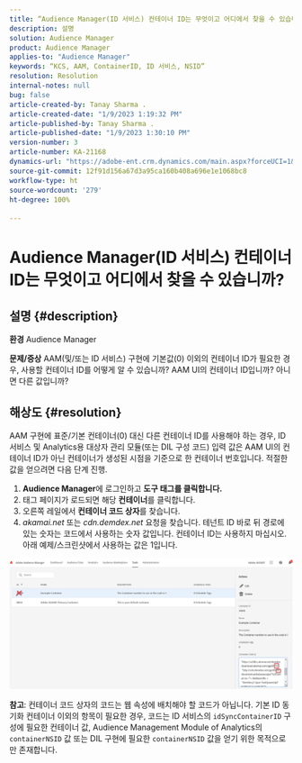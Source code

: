 ```yaml
---
title: “Audience Manager(ID 서비스) 컨테이너 ID는 무엇이고 어디에서 찾을 수 있습니까?”
description: 설명
solution: Audience Manager
product: Audience Manager
applies-to: "Audience Manager"
keywords: “KCS, AAM, ContainerID, ID 서비스, NSID”
resolution: Resolution
internal-notes: null
bug: false
article-created-by: Tanay Sharma .
article-created-date: "1/9/2023 1:19:32 PM"
article-published-by: Tanay Sharma .
article-published-date: "1/9/2023 1:30:10 PM"
version-number: 3
article-number: KA-21168
dynamics-url: "https://adobe-ent.crm.dynamics.com/main.aspx?forceUCI=1&pagetype=entityrecord&etn=knowledgearticle&id=af73203e-2090-ed11-aad1-6045bd006793"
source-git-commit: 12f91d156a67d3a95ca160b408a696e1e1068bc8
workflow-type: ht
source-wordcount: '279'
ht-degree: 100%

---
```


# Audience Manager(ID 서비스) 컨테이너 ID는 무엇이고 어디에서 찾을 수 있습니까?

## 설명 {#description}

<b>환경</b>
Audience Manager


<b>문제/증상</b>
AAM(및/또는 ID 서비스) 구현에 기본값(0) 이외의 컨테이너 ID가 필요한 경우, 사용할 컨테이너 ID를 어떻게 알 수 있습니까? AAM UI의 컨테이너 ID입니까? 아니면 다른 값입니까?


## 해상도 {#resolution}


AAM 구현에 표준/기본 컨테이너(0) 대신 다른 컨테이너 ID를 사용해야 하는 경우, ID 서비스 및 Analytics용 대상자 관리 모듈(또는 DIL 구성 코드) 입력 값은 AAM UI의 컨테이너 ID가 아닌 컨테이너가 생성된 시점을 기준으로 한 컨테이너 번호입니다. 적절한 값을 얻으려면 다음 단계 진행.

1. <b>Audience Manager</b>에 로그인하고 <b>도구</b><b> 태그를 클릭합니다.</b>
2. 태그 페이지가 로드되면 해당 <b>컨테이너</b>를 클릭합니다.
3. 오른쪽 레일에서 <b>컨테이너 코드 상자</b>를 찾습니다.
4. *akamai.net* 또는 *cdn.demdex.net* 요청을 찾습니다. 테넌트 ID 바로 뒤 경로에 있는 숫자는 코드에서 사용하는 숫자 값입니다. 컨테이너 ID는 사용하지 마십시오. 아래 예제/스크린샷에서 사용하는 값은 1입니다.


![](assets/4768ad75-347c-ed11-81ac-6045bd006a22.png)

<b>참고</b>: 컨테이너 코드 상자의 코드는 웹 속성에 배치해야 할 코드가 아닙니다. 기본 ID 동기화 컨테이너 이외의 항목이 필요한 경우, 코드는 ID 서비스의 `idSyncContainerID` 구성에 필요한 컨테이너 값, Audience Management Module of Analytics의 `containerNSID` 값 또는 DIL 구현에 필요한 `containerNSID` 값을 얻기 위한 목적으로만 존재합니다.


